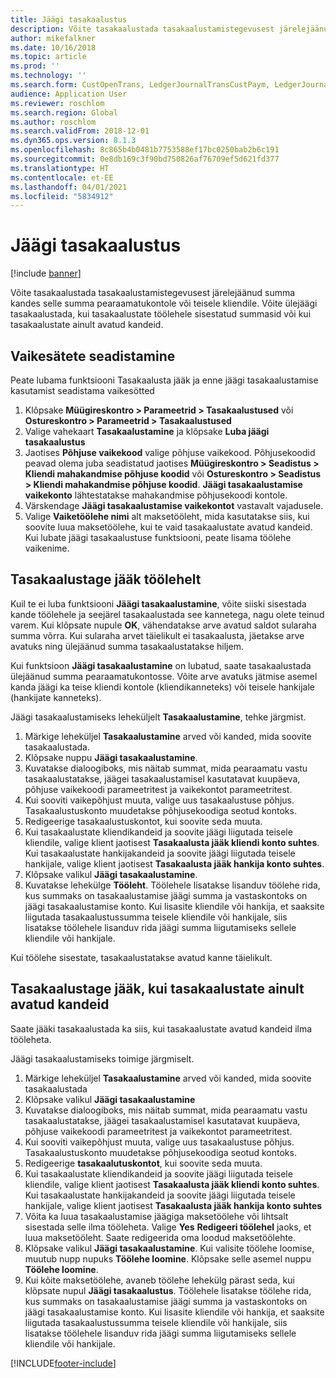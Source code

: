 ```yaml
---
title: Jäägi tasakaalustus
description: Võite tasakaalustada tasakaalustamistegevusest järelejäänud summa kandes selle summa pearaamatukontole.
author: mikefalkner
ms.date: 10/16/2018
ms.topic: article
ms.prod: ''
ms.technology: ''
ms.search.form: CustOpenTrans, LedgerJournalTransCustPaym, LedgerJournalTransVendPaym, VendOpenTrans
audience: Application User
ms.reviewer: roschlom
ms.search.region: Global
ms.author: roschlom
ms.search.validFrom: 2018-12-01
ms.dyn365.ops.version: 8.1.3
ms.openlocfilehash: 8c865b4b0481b7753588ef17bc0250bab2b6c191
ms.sourcegitcommit: 0e8db169c3f90bd750826af76709ef5d621fd377
ms.translationtype: HT
ms.contentlocale: et-EE
ms.lasthandoff: 04/01/2021
ms.locfileid: "5834912"
---
```

# <a name="settle-remainder"></a>Jäägi tasakaalustus

[!include [banner](../includes/banner.md)]

Võite tasakaalustada tasakaalustamistegevusest järelejäänud summa kandes selle summa pearaamatukontole või teisele kliendile. Võite ülejäägi tasakaalustada, kui tasakaalustate töölehele sisestatud summasid või kui tasakaalustate ainult avatud kandeid.

## <a name="setting-up-defaults"></a>Vaikesätete seadistamine 
Peate lubama funktsiooni Tasakaalusta jääk ja enne jäägi tasakaalustamise kasutamist seadistama vaikesötted

1)  Klõpsake **Müügireskontro > Parameetrid > Tasakaalustused** või **Ostureskontro > Parameetrid > Tasakaalustused**
2)  Valige vahekaart **Tasakaalustamine** ja klõpsake **Luba jäägi tasakaalustus**
3)  Jaotises **Põhjuse vaikekood** valige põhjuse vaikekood. Põhjusekoodid peavad olema juba seadistatud jaotises **Müügireskontro > Seadistus > Kliendi mahakandmise põhjuse koodid** või **Ostureskontro > Seadistus > Kliendi mahakandmise põhjuse koodid**. **Jäägi tasakaalustamise vaikekonto** lähtestatakse mahakandmise põhjusekoodi kontole.
3)  Värskendage **Jäägi tasakaalustamise vaikekontot** vastavalt vajadusele.
4)  Valige **Vaiketöölehe nimi** alt maksetööleht, mida kasutatakse siis, kui soovite luua maksetöölehe, kui te vaid tasakaalustate avatud kandeid. Kui lubate jäägi tasakaalustuse funktsiooni, peate lisama töölehe vaikenime.

## <a name="settle-remainder-from-a-journal"></a>Tasakaalustage jääk töölehelt
Kuil te ei luba funktsiooni **Jäägi tasakaalustamine**, võite siiski sisestada kande töölehele ja seejärel tasakaalustada see kannetega, nagu olete teinud varem. Kui klõpsate nupule **OK**, vähendatakse arve avatud saldot sularaha summa võrra. Kui sularaha arvet täielikult ei tasakaalusta, jäetakse arve avatuks ning ülejäänud summa tasakaalustatakse hiljem.

Kui funktsioon **Jäägi tasakaalustamine** on lubatud, saate tasakaalustada ülejäänud summa pearaamatukontosse. Võite arve avatuks jätmise asemel kanda jäägi ka teise kliendi kontole (kliendikanneteks) või teisele hankijale (hankijate kanneteks). 

Jäägi tasakaalustamiseks leheküljelt **Tasakaalustamine**, tehke järgmist.

1)  Märkige leheküljel **Tasakaalustamine** arved või kanded, mida soovite tasakaalustada.
2)  Klõpsake nuppu **Jäägi tasakaalustamine**.
3)  Kuvatakse dialoogiboks, mis näitab summat, mida pearaamatu vastu tasakaalustatakse, jäägei tasakaalustamisel kasutatavat kuupäeva, põhjuse vaikekoodi parameetritest ja vaikekontot parameetritest. 
4)  Kui sooviti vaikepõhjust muuta, valige uus tasakaalustuse põhjus. Tasakaalustuskonto muudetakse põhjusekoodiga seotud kontoks.
5)  Redigeerige tasakaalustuskontot, kui soovite seda muuta.
6)  Kui tasakaalustate kliendikandeid ja soovite jäägi liigutada teisele kliendile, valige klient jaotisest **Tasakaalusta jääk kliendi konto suhtes**. Kui tasakaalustate hankijakandeid ja soovite jäägi liigutada teisele hankijale, valige klient jaotisest **Tasakaalusta jääk hankija konto suhtes**.
6)  Klõpsake valikul **Jäägi tasakaalustamine**.
7)  Kuvatakse lehekülge **Tööleht**. Töölehele lisatakse lisanduv töölehe rida, kus summaks on tasakaalustamise jäägi summa ja vastaskontoks on jäägi tasakaalustamise konto. Kui lisasite kliendile või hankija, et saaksite liigutada tasakaalustussumma teisele kliendile või hankijale, siis lisatakse töölehele lisanduv rida jäägi summa liigutamiseks sellele kliendile või hankijale.

Kui töölehe sisestate, tasakaalustatakse avatud kanne täielikult. 

## <a name="settle-remainder-when-you-are-only-settling-open-transactions"></a>Tasakaalustage jääk, kui tasakaalustate ainult avatud kandeid
Saate jääki tasakaalustada ka siis, kui tasakaalustate avatud kandeid ilma tööleheta.

Jäägi tasakaalustamiseks toimige järgmiselt.

1)  Märkige leheküljel **Tasakaalustamine** arved või kanded, mida soovite tasakaalustada
2)  Klõpsake valikul **Jäägi tasakaalustamine**
3)  Kuvatakse dialoogiboks, mis näitab summat, mida pearaamatu vastu tasakaalustatakse, jäägei tasakaalustamisel kasutatavat kuupäeva, põhjuse vaikekoodi parameetritest ja vaikekontot parameetritest. 
4)  Kui sooviti vaikepõhjust muuta, valige uus tasakaalustuse põhjus. Tasakaalustuskonto muudetakse põhjusekoodiga seotud kontoks.
5)  Redigeerige **tasakaalutuskontot**, kui soovite seda muuta.
6)  Kui tasakaalustate kliendikandeid ja soovite jäägi liigutada teisele kliendile, valige klient jaotisest **Tasakaalusta jääk kliendi konto suhtes**. Kui tasakaalustate hankijakandeid ja soovite jäägi liigutada teisele hankijale, valige klient jaotisest **Tasakaalusta jääk hankija konto suhtes**
7)  Võita ka luua tasakaalustamise jäägiga maksetöölehe või lihtsalt sisestada selle ilma tööleheta. Valige **Yes** **Redigeeri töölehel** jaoks, et luua maksetööleht. Saate redigeerida oma loodud maksetöölehte.
8)  Klõpsake valikul **Jäägi tasakaalustamine**. Kui valisite töölehe loomise, muutub nupp nupuks **Töölehe loomine**. Klõpsake selle asemel nuppu **Töölehe loomine**.
9)  Kui kõite maksetöölehe, avaneb töölehe lehekülg pärast seda, kui klõpsate nupul **Jäägi tasakaalustus**. Töölehele lisatakse töölehe rida, kus summaks on tasakaalustamise jäägi summa ja vastaskontoks on jäägi tasakaalustamise konto. Kui lisasite kliendile või hankija, et saaksite liigutada tasakaalustussumma teisele kliendile või hankijale, siis lisatakse töölehele lisanduv rida jäägi summa liigutamiseks sellele kliendile või hankijale.


[!INCLUDE[footer-include](../../includes/footer-banner.md)]